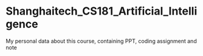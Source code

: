 # Shanghaitech_CS181_Artificial_Intelligence
My personal data about this course, containing PPT, coding assignment and note
